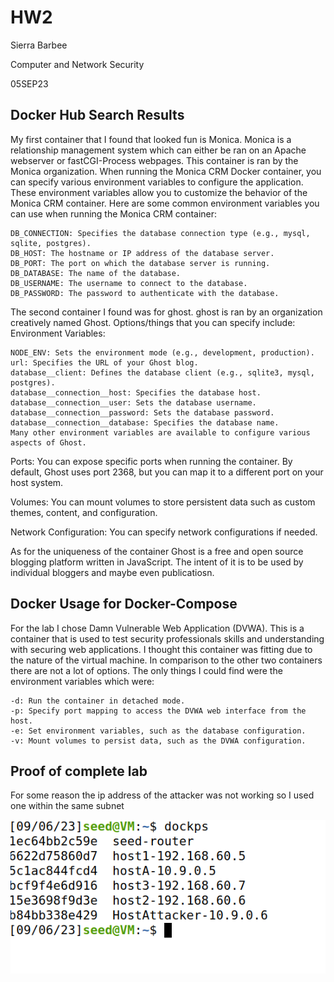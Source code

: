 # HW2
Sierra Barbee

Computer and Network Security

05SEP23

## Docker Hub Search Results
My first container that I found that looked fun is Monica. Monica is a relationship management system which can either be ran on an Apache webserver or fastCGI-Process webpages. This container is ran by the Monica organization. When running the Monica CRM Docker container, you can specify various environment variables to configure the application. These environment variables allow you to customize the behavior of the Monica CRM container. Here are some common environment variables you can use when running the Monica CRM container:
````
DB_CONNECTION: Specifies the database connection type (e.g., mysql, sqlite, postgres).
DB_HOST: The hostname or IP address of the database server.
DB_PORT: The port on which the database server is running.
DB_DATABASE: The name of the database.
DB_USERNAME: The username to connect to the database.
DB_PASSWORD: The password to authenticate with the database.
````
The second container I found was for ghost. ghost is ran by an organization creatively named Ghost. Options/things that you can specify include:
Environment Variables:

    NODE_ENV: Sets the environment mode (e.g., development, production).
    url: Specifies the URL of your Ghost blog.
    database__client: Defines the database client (e.g., sqlite3, mysql, postgres).
    database__connection__host: Specifies the database host.
    database__connection__user: Sets the database username.
    database__connection__password: Sets the database password.
    database__connection__database: Specifies the database name.
    Many other environment variables are available to configure various aspects of Ghost.
    
Ports: You can expose specific ports when running the container. By default, Ghost uses port 2368, but you can map it to a different port on your host system.

Volumes: You can mount volumes to store persistent data such as custom themes, content, and configuration.

Network Configuration: You can specify network configurations if needed.

As for the uniqueness of the container Ghost is a free and open source blogging platform written in JavaScript. The intent of it is to be used by individual bloggers and maybe even publicatiosn. 

## Docker Usage for Docker-Compose 
For the lab I chose Damn Vulnerable Web Application (DVWA). This is a container that is used to test security professionals skills and understanding with securing web applications. I thought this container was fitting due to the nature of the virtual machine. In comparison to the other two containers there are not a lot of options. The only things I could find were the environment variables which were: 
````
-d: Run the container in detached mode.
-p: Specify port mapping to access the DVWA web interface from the host.
-e: Set environment variables, such as the database configuration.
-v: Mount volumes to persist data, such as the DVWA configuration.
````
## Proof of complete lab
For some reason the ip address of the attacker was not working so I used one within the same subnet

![Finished lab](https://github.com/DarkAngelRed/Barbee-CNS-Lab-23/blob/main/HW2/Screenshot%202023-09-06%20221207.png)
